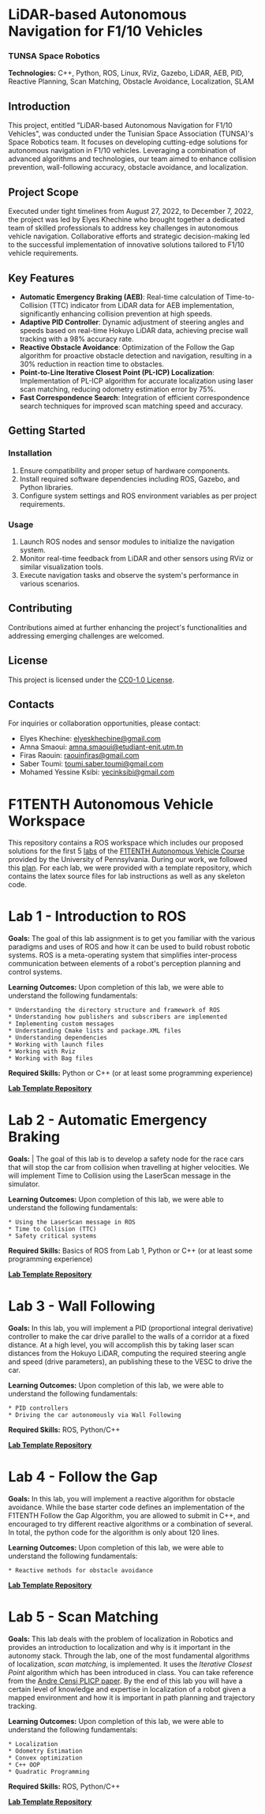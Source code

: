 # LiDAR-based Autonomous Navigation for F1/10 Vehicles

### TUNSA Space Robotics

**Technologies:** C++, Python, ROS, Linux, RViz, Gazebo, LiDAR, AEB, PID, Reactive Planning, Scan Matching, Obstacle Avoidance, Localization, SLAM

## Introduction

This project, entitled "LiDAR-based Autonomous Navigation for F1/10 Vehicles", was conducted under the Tunisian Space Association (TUNSA)'s Space Robotics team. It focuses on developing cutting-edge solutions for autonomous navigation in F1/10 vehicles. Leveraging a combination of advanced algorithms and technologies, our team aimed to enhance collision prevention, wall-following accuracy, obstacle avoidance, and localization.

## Project Scope

Executed under tight timelines from August 27, 2022, to December 7, 2022, the project was led by Elyes Khechine who brought together a dedicated team of skilled professionals to address key challenges in autonomous vehicle navigation. Collaborative efforts and strategic decision-making led to the successful implementation of innovative solutions tailored to F1/10 vehicle requirements.

## Key Features

- **Automatic Emergency Braking (AEB)**: Real-time calculation of Time-to-Collision (TTC) indicator from LiDAR data for AEB implementation, significantly enhancing collision prevention at high speeds.
- **Adaptive PID Controller**: Dynamic adjustment of steering angles and speeds based on real-time Hokuyo LiDAR data, achieving precise wall tracking with a 98% accuracy rate.
- **Reactive Obstacle Avoidance**: Optimization of the Follow the Gap algorithm for proactive obstacle detection and navigation, resulting in a 30% reduction in reaction time to obstacles.
- **Point-to-Line Iterative Closest Point (PL-ICP) Localization**: Implementation of PL-ICP algorithm for accurate localization using laser scan matching, reducing odometry estimation error by 75%.
- **Fast Correspondence Search**: Integration of efficient correspondence search techniques for improved scan matching speed and accuracy.

## Getting Started

### Installation

1. Ensure compatibility and proper setup of hardware components.
2. Install required software dependencies including ROS, Gazebo, and Python libraries.
3. Configure system settings and ROS environment variables as per project requirements.

### Usage

1. Launch ROS nodes and sensor modules to initialize the navigation system.
2. Monitor real-time feedback from LiDAR and other sensors using RViz or similar visualization tools.
3. Execute navigation tasks and observe the system's performance in various scenarios.

## Contributing

Contributions aimed at further enhancing the project's functionalities and addressing emerging challenges are welcomed.

## License

This project is licensed under the [CC0-1.0 License](LICENSE).

## Contacts

For inquiries or collaboration opportunities, please contact:

- Elyes Khechine: elyeskhechine@gmail.com
- Amna Smaoui: amna.smaoui@etudiant-enit.utm.tn
- Firas Raouin: raouinfiras@gmail.com
- Saber Toumi: toumi.saber.toumi@gmail.com
- Mohamed Yessine Ksibi: yecinksibi@gmail.com

# F1TENTH Autonomous Vehicle Workspace

This repository contains a ROS workspace which includes our proposed solutions for the first 5 [labs](https://f1tenth-coursekit.readthedocs.io/en/stable/assignments/labs/index.html) of the [F1TENTH Autonomous Vehicle Course](https://f1tenth-coursekit.readthedocs.io/en/stable/introduction/overview.html) provided by the University of Pennsylvania. During our work, we followed this [plan](https://docs.google.com/spreadsheets/d/12VkkMe5WgANmVBByFx13zXS2Ez5oGKWnXdzBt8jrHEU/edit?usp=sharing). For each lab, we were provided with a template repository, which contains the latex source files for lab instructions as well as any skeleton code.

Lab 1 - Introduction to ROS
=============================

**Goals:** 
The goal of this lab assignment is to get you familiar with the various paradigms and uses of ROS and how it can be used to build robust robotic systems. ROS is a meta-operating system that simplifies inter-process communication between elements of a robot's perception planning and control systems.

**Learning Outcomes:** 
Upon completion of this lab, we were able to understand the following fundamentals:

	* Understanding the directory structure and framework of ROS
	* Understanding how publishers and subscribers are implemented
	* Implementing custom messages
	* Understanding Cmake lists and package.XML files
	* Understanding dependencies
	* Working with launch files
	* Working with Rviz
	* Working with Bag files
 
**Required Skills:** Python or C++ (or at least some programming experience)

[**Lab Template Repository**](https://github.com/f1tenth/f1tenth_labs/tree/master/lab1/latex>)

Lab 2 - Automatic Emergency Braking
======================================

**Goals:**
| The goal of this lab is to develop a safety node for the race cars that will stop the car from collision when travelling at higher velocities. We will implement Time to Collision using the LaserScan message in the simulator. 

**Learning Outcomes:**
Upon completion of this lab, we were able to understand the following fundamentals:

	* Using the LaserScan message in ROS
	* Time to Collision (TTC)
	* Safety critical systems

**Required Skills:** Basics of ROS from Lab 1, Python or C++ (or at least some programming experience)

[**Lab Template Repository**](https://github.com/f1tenth/f1tenth_labs/tree/master/lab2>)

Lab 3 - Wall Following
=======================

**Goals:**
In this lab, you will implement a PID (proportional integral derivative) controller to make the car drive parallel to the walls of a corridor at a fixed distance. At a high level, you will accomplish this by taking laser scan distances from the Hokuyo LiDAR, computing the required steering angle and speed (drive parameters), an publishing these to the VESC to drive the car. 

**Learning Outcomes:**
Upon completion of this lab, we were able to understand the following fundamentals:

	* PID controllers
	* Driving the car autonomously via Wall Following

**Required Skills:** ROS, Python/C++

[**Lab Template Repository**](https://github.com/f1tenth/f1tenth_labs/tree/master/lab3>)

Lab 4 - Follow the Gap
===========================================

**Goals:**
In this lab, you will implement a reactive algorithm for obstacle avoidance. While the base starter code defines an implementation of the F1TENTH Follow the Gap Algorithm, you are allowed to submit in C++, and encouraged to try different reactive algorithms or a combination of several. In total, the python code for the algorithm is only about 120 lines.

**Learning Outcomes:**
Upon completion of this lab, we were able to understand the following fundamentals:

	* Reactive methods for obstacle avoidance

[**Lab Template Repository**](https://github.com/f1tenth/f1tenth_labs/tree/master/lab4>) 

Lab 5 - Scan Matching
======================

**Goals:**
This lab deals with the problem of localization in Robotics and provides an introduction to localization and why is it important in the autonomy stack. Through the lab, one of the most fundamental algorithms of localization, *scan matching*, is implemented. It uses the *Iterative Closest Point* algorithm which has been introduced in class. You can take reference from the [Andre Censi PLICP paper](https://censi.science/pub/research/2008-icra-plicp.pdf). By the end of this lab you will have a certain level of knowledge and expertise in localization of a robot given a mapped environment and how it is important in path planning and trajectory tracking.

**Learning Outcomes:**
Upon completion of this lab, we were able to understand the following fundamentals:

	* Localization
	* Odometry Estimation
	* Convex optimization
	* C++ OOP
	* Quadratic Programming

**Required Skills:** ROS, Python/C++

[**Lab Template Repository**](https://github.com/f1tenth/f1tenth_labs/tree/master/lab5)
